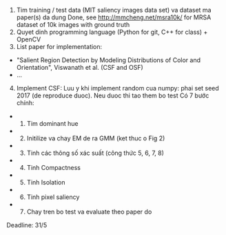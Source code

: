 1. Tim training / test data (MIT saliency images data set) va dataset ma paper(s) da dung 
Done, see http://mmcheng.net/msra10k/ for MRSA dataset of 10k images with ground truth
2. Quyet dinh programming language (Python for git, C++ for class) + OpenCV
3. List paper for implementation:
- "Salient Region Detection by Modeling Distributions of Color and Orientation", Viswanath et al. (CSF and OSF)
- ...
4. Implement CSF:
Luu y khi implement random cua numpy: phai set seed 2017 (de reproduce duoc). Neu duoc thi tao them bo test
Có 7 bước chính:
- 1) Tim dominant hue
- 2) Initilize va chay EM de ra GMM (ket thuc o Fig 2)
- 3) Tinh các thông số xác suất (công thức 5, 6, 7, 8)
- 4) Tinh Compactness
- 5) Tinh Isolation
- 6) Tinh pixel saliency
- 7) Chay tren bo test va evaluate theo paper do

Deadline: 31/5
